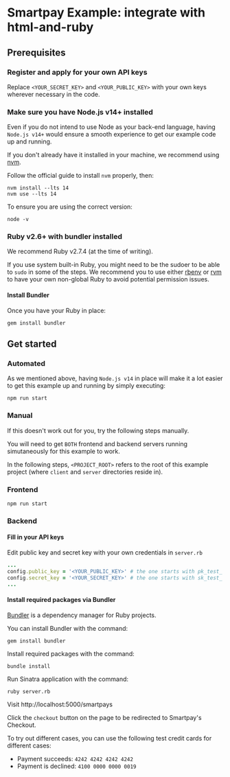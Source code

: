 # Smartpay Example: integrate with html-and-ruby

## Prerequisites

### Register and apply for your own API keys

Replace `<YOUR_SECRET_KEY>` and `<YOUR_PUBLIC_KEY>` with your own keys wherever necessary in the code.

### Make sure you have Node.js v14+ installed

Even if you do not intend to use Node as your back-end language, having `Node.js v14+` would ensure a smooth experience to get our example code up and running.

If you don't already have it installed in your machine, we recommend using [nvm](https://github.com/nvm-sh/nvm).

Follow the official guide to install `nvm` properly, then:

```shell
nvm install --lts 14
nvm use --lts 14
```

To ensure you are using the correct version:

```shell
node -v
```

### Ruby v2.6+ with bundler installed

We recommend Ruby v2.7.4 (at the time of writing).

If you use system built-in Ruby, you might need to be the sudoer to be able to `sudo` in some of the steps. We recommend you to use either [rbenv](https://github.com/rbenv/rbenv) or [rvm](https://rvm.io/) to have your own non-global Ruby to avoid potential permission issues.

#### Install Bundler

Once you have your Ruby in place:

```shell
gem install bundler
```

## Get started

### Automated

As we mentioned above, having `Node.js v14` in place will make it a lot easier to get this example up and running by simply executing:

```shell
npm run start
```

### Manual

If this doesn't work out for you, try the following steps manually.

You will need to get `BOTH` frontend and backend servers running simutaneously for this example to work.

In the following steps, `<PROJECT_ROOT>` refers to the root of this example project (where `client` and `server` directories reside in).

### Frontend

```shell
npm run start
```

### Backend

#### Fill in your API keys

Edit public key and secret key with your own credentials in `server.rb`

```ruby
...
config.public_key = '<YOUR_PUBLIC_KEY>' # the one starts with pk_test_
config.secret_key = '<YOUR_SECRET_KEY>' # the one starts with sk_test_
...
```

#### Install required packages via Bundler

[Bundler](https://bundler.io/) is a dependency manager for Ruby projects.

You can install Bundler with the command:

```shell
gem install bundler
```

Install required packages with the command:

```shell
bundle install
```

Run Sinatra application with the command:

```sheel
ruby server.rb
```

Visit http://localhost:5000/smartpays

Click the `checkout` button on the page to be redirected to Smartpay's Checkout.

To try out different cases, you can use the following test credit cards for different cases:

- Payment succeeds: `4242 4242 4242 4242`
- Payment is declined: `4100 0000 0000 0019`

